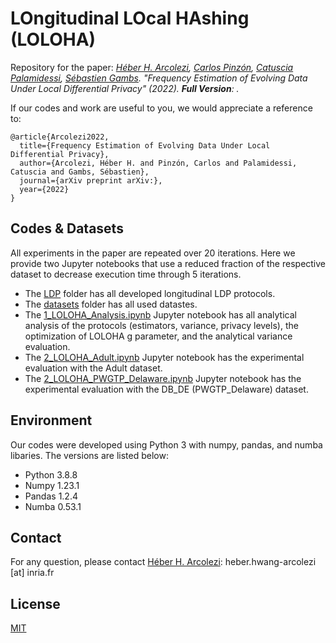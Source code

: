 # LOngitudinal LOcal HAshing (LOLOHA)
Repository for the paper: *[Héber H. Arcolezi](https://hharcolezi.github.io/), [Carlos Pinzón](https://www.caph.info/), [Catuscia Palamidessi](http://www.lix.polytechnique.fr/Labo/Catuscia.Palamidessi/), [Sébastien Gambs](https://sebastiengambs.openum.ca/). "Frequency Estimation of Evolving Data Under Local Differential Privacy" (2022). **Full Version**: .*

If our codes and work are useful to you, we would appreciate a reference to:

```
@article{Arcolezi2022,
  title={Frequency Estimation of Evolving Data Under Local Differential Privacy},
  author={Arcolezi, Héber H. and Pinzón, Carlos and Palamidessi, Catuscia and Gambs, Sébastien},
  journal={arXiv preprint arXiv:},
  year={2022}
}
```

## Codes & Datasets
All experiments in the paper are repeated over 20 iterations. Here we provide two Jupyter notebooks that use a reduced fraction of the respective dataset to decrease execution time through 5 iterations.

- The [LDP](https://github.com/hharcolezi/LOLOHA/tree/main/LDP) folder has all developed longitudinal LDP protocols.
- The [datasets](https://github.com/hharcolezi/LOLOHA/tree/main/datasets) folder has all used datastes.
- The [1_LOLOHA_Analysis.ipynb](https://github.com/hharcolezi/LOLOHA/blob/main/1_LOLOHA_Analysis.ipynb) Jupyter notebook has all analytical analysis of the protocols (estimators, variance, privacy levels), the optimization of LOLOHA g parameter, and the analytical variance evaluation.
- The [2_LOLOHA_Adult.ipynb](https://github.com/hharcolezi/LOLOHA/blob/main/2_LOLOHA_Adult.ipynb) Jupyter notebook has the experimental evaluation with the Adult dataset.
- The [2_LOLOHA_PWGTP_Delaware.ipynb](https://github.com/hharcolezi/LOLOHA/blob/main/2_LOLOHA_PWGTP_Delaware.ipynb) Jupyter notebook has the experimental evaluation with the DB_DE (PWGTP_Delaware) dataset.

## Environment
Our codes were developed using Python 3 with numpy, pandas, and numba libaries. The versions are listed below:

- Python 3.8.8
- Numpy 1.23.1
- Pandas 1.2.4
- Numba 0.53.1

## Contact
For any question, please contact [Héber H. Arcolezi](https://hharcolezi.github.io/): heber.hwang-arcolezi [at] inria.fr

## License
[MIT](https://github.com/hharcolezi/LOLOHA/blob/main/LICENSE)
